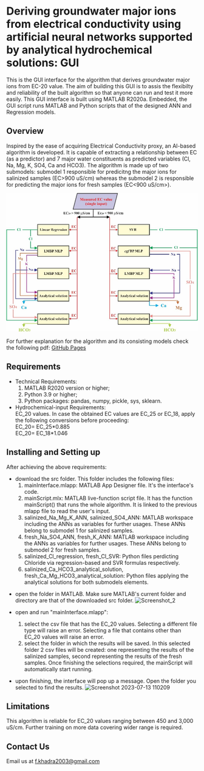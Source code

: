 # Deriving groundwater major ions from electrical conductivity using artificial neural networks supported by analytical hydrochemical solutions: GUI
This is the GUI interface for the algorithm that derives groundwater major ions from EC-20 value. The aim of building this GUI is to assis the flexibilty and reliability of the built algorithm so that anyone can run and test it more easily.
This GUI interface is built using MATLAB R2020a. Embedded, the GUI script runs MATLAB and Python scripts that of the designed ANN and Regression models.

## Overview

Inspired by the ease of acquiring Electrical Conductivity proxy, an AI-based algorithm is developed. It is capable of extracting a relationship between EC (as a predictor) and 7 major water constituents as predicted variables (Cl, Na, Mg, K, SO4, Ca and HCO3).
The algorithm is made up of two submodels: submodel 1 responsible for predicitng the major ions for salinized samples (EC>900 uS/cm) whereas the submodel 2 is responsible for predicting the major ions for fresh samples (EC<900 uS/cm>).

![proposed algorithm](https://github.com/12-fwkhadra/Deriving-groundwater-major-ions-from-electrical-conductivity-using-artificial-neural-networks/blob/15433380db90a0567aef043ed43ec1238cd87f00/proposed%20algorithm.jpg)

For further explanation for the algorithm and its consisting models check the following pdf: [GitHub Pages](https://github.com/12-fwkhadra/Deriving-groundwater-major-ions-from-electrical-conductivity-using-artificial-neural-networks/blob/ab297f776c751ba54d30cc18bb85d08feac67df9/Algorithm%20Methodology.pdf)

## Requirements

- Technical Requirements:
  1. MATLAB R2020 version or higher;
  2. Python 3.9 or higher;
  3. Python packages: pandas, numpy, pickle, sys, sklearn.
- Hydrochemical-input Requirements:  
   EC_20 values. In case the obtained EC values are EC_25 or EC_18, apply the following conversions before proceeding:  
   EC_20= EC_25\*0.885  
   EC_20= EC_18\*1.046

## Installing and Setting up

After achieving the above requirements:

- download the src folder. This folder includes the following files:
  1. mainInterface.mlapp: MATLAB App Designer file. It's the interface's code.
  2. mainScript.mlx: MATLAB live-function script file. It has the function mainScript() that runs the whole algorithm. It is linked to the previous mlapp file to read the user's input.
  3. salinized_Na_Mg_K_ANN, salinized_SO4_ANN: MATLAB workspace including the ANNs as variables for further usages. These ANNs belong to submodel 1 for salinized samples.
  4. fresh_Na_SO4_ANN, fresh_K_ANN: MATLAB workspace including the ANNs as variables for further usages. These ANNs belong to submodel 2 for fresh samples.
  5. salinized_Cl_regression, fresh_Cl_SVR: Python files perdicting Chloride via regression-based and SVR formulas respectively.
  6. salinized_Ca_HCO3_analytical_solution, fresh_Ca_Mg_HCO3_analytical_solution: Python files applying the analytical solutions for both submodels elements.

* open the folder in MATLAB. Make sure MATLAB's current folder and directory are that of the downloaded src folder.
  ![Screenshot_2](https://github.com/12-fwkhadra/Deriving-groundwater-major-ions-from-electrical-conductivity-using-artificial-neural-networks/assets/70538261/a73a8d3c-faab-4a15-a1eb-43edb9bbf6e1)

* open and run "mainInterface.mlapp":
   1. select the csv file that has the EC_20 values. Selecting a different file type will raise an error. Selecting a file that contains other than EC_20 values will raise an error.
   2. select the folder in which the results will be saved. In this selected folder 2 csv files will be created: one representing the results of the salinized samples, second representing the results of the fresh samples.
  Once finishing the selections required, the mainScript will automatically start running.
* upon finishing, the interface will pop up a message. Open the folder you selected to find the results.
  ![Screenshot 2023-07-13 110209](https://github.com/12-fwkhadra/Deriving-groundwater-major-ions-from-electrical-conductivity-using-artificial-neural-networks/assets/70538261/8294dae1-e7d0-4759-a801-27a4cb4ba02c)

## Limitations

This algorithm is reliable for EC_20 values ranging between 450 and 3,000 uS/cm. Further training on more data covering wider range is required.

## Contact Us

Email us at f.khadra2003@gmail.com
